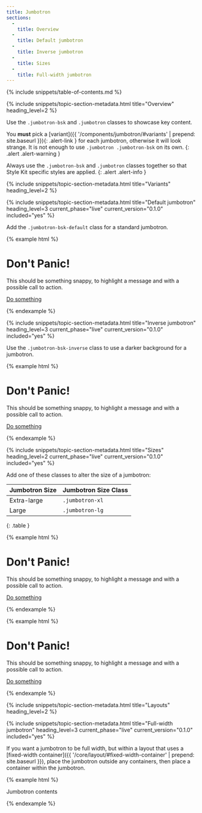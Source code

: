 ```yaml
---
title: Jumbotron
sections:
  -
    title: Overview
  -
    title: Default jumbotron
  -
    title: Inverse jumbotron
  -
    title: Sizes
  -
    title: Full-width jumbotron
---
```


{% include snippets/table-of-contents.md %}

{% include snippets/topic-section-metadata.html
  title="Overview"
  heading_level=2
%}

Use the `.jumbotron-bsk` and `.jumbotron` classes to showcase key content.

You **must** pick a [variant]({{ '/components/jumbotron/#variants' | prepend: site.baseurl }}){: .alert-link } for each
jumbotron, otherwise it will look strange. It is not enough to use `.jumbotron .jumbotron-bsk` on its own.
{: .alert .alert-warning }

Always use the `.jumbotron-bsk` and `.jumbotron` classes together so that Style Kit specific styles are applied.
{: .alert .alert-info }

{% include snippets/topic-section-metadata.html
  title="Variants"
  heading_level=2
%}

{% include snippets/topic-section-metadata.html
  title="Default jumbotron"
  heading_level=3
  current_phase="live"
  current_version="0.1.0"
  included="yes"
%}

Add the `.jumbotron-bsk-default` class for a standard jumbotron.

{% example html %}
<div class="jumbotron jumbotron-bsk jumbotron-bsk-default">
  <h1>Don't Panic!</h1>
  <p>This should be something snappy, to highlight a message and with a possible call to action.</p>
  <p><a class="btn btn-primary btn-lg btn-bsk btn-bsk-primary" href="#" role="button">Do something</a></p>
</div>
{% endexample %}

{% include snippets/topic-section-metadata.html
  title="Inverse jumbotron"
  heading_level=3
  current_phase="live"
  current_version="0.1.0"
  included="yes"
%}

Use the `.jumbotron-bsk-inverse` class to use a darker background for a jumbotron.

{% example html %}
<div class="jumbotron jumbotron-bsk jumbotron-bsk-inverse">
  <h1>Don't Panic!</h1>
  <p>This should be something snappy, to highlight a message and with a possible call to action.</p>
  <p><a class="btn btn-primary btn-lg btn-bsk btn-bsk-primary" href="#" role="button">Do something</a></p>
</div>
{% endexample %}

{% include snippets/topic-section-metadata.html
  title="Sizes"
  heading_level=2
  current_phase="live"
  current_version="0.1.0"
  included="yes"
%}

Add one of these classes to alter the size of a jumbotron:

| Jumbotron Size | Jumbotron Size Class    |
| -------------- | ----------------------- |
| Extra-large    | `.jumbotron-xl`         |
| Large          | `.jumbotron-lg`         |
{: .table }

{% example html %}
<div class="jumbotron jumbotron-bsk jumbotron-bsk-default jumbotron-bsk-lg">
  <h1>Don't Panic!</h1>
  <p>This should be something snappy, to highlight a message and with a possible call to action.</p>
  <p><a class="btn btn-primary btn-lg btn-bsk btn-bsk-primary" href="#" role="button">Do something</a></p>
</div>
{% endexample %}

{% example html %}
<div class="jumbotron jumbotron-bsk jumbotron-bsk-default jumbotron-bsk-xl">
  <h1>Don't Panic!</h1>
  <p>This should be something snappy, to highlight a message and with a possible call to action.</p>
  <p><a class="btn btn-primary btn-lg btn-bsk btn-bsk-primary" href="#" role="button">Do something</a></p>
</div>
{% endexample %}

{% include snippets/topic-section-metadata.html
  title="Layouts"
  heading_level=2
%}

{% include snippets/topic-section-metadata.html
  title="Full-width jumbotron"
  heading_level=3
  current_phase="live"
  current_version="0.1.0"
  included="yes"
%}

If you want a jumbotron to be full width, but within a layout that uses a
[fixed-width container]({{ '/core/layout/#fixed-width-container' | prepend: site.baseurl }}), place the jumbotron
outside any containers, then place a container within the jumbotron.

{% example html %}
<!-- Content before the jumbotron, possibly in a container -->

<!-- Jumbotron, not in a container -->
<div class="jumbotron">
  <div class="container">
    <!-- Jumbotron contents only are contained in a fixed-width container -->
    Jumbotron contents
  </div>
</div>

<!-- Content after the jumbotron, probably in a container -->
{% endexample %}
